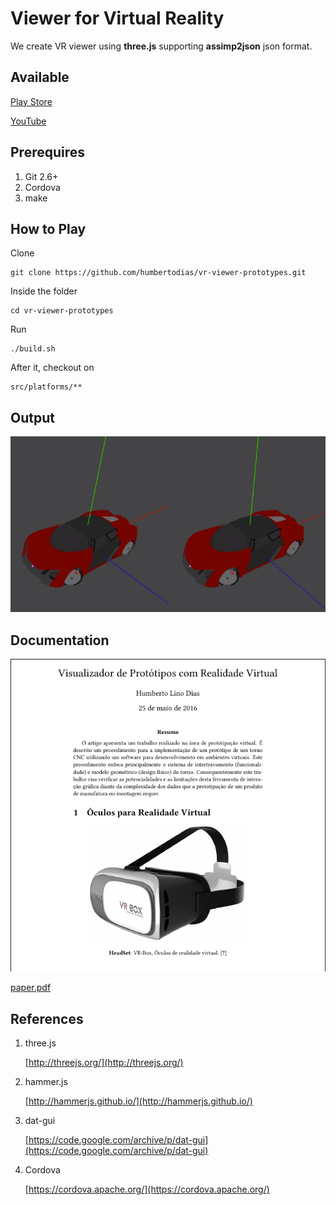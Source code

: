 # Viewer for Virtual Reality


We create VR viewer using **three.js** supporting **assimp2json** json format.

## Available

[Play Store](https://play.google.com/store/apps/details?id=br.vr.viewer.models)

[YouTube](https://youtu.be/2gPtW7dqXWA)

## Prerequires

1. Git 2.6+
2. Cordova
3. make

## How to Play

Clone

```
git clone https://github.com/humbertodias/vr-viewer-prototypes.git
```

Inside the folder

```
cd vr-viewer-prototypes
```

Run

```
./build.sh
```

After it, checkout on 

```
src/platforms/**
```


## Output

![Preview](doc/vr-stereo.png)


## Documentation

![Preview](doc/article/output.png)

[paper.pdf](doc/article/output.png)


## References

1. three.js
	
	[http://threejs.org/](http://threejs.org/)

2. hammer.js

	[http://hammerjs.github.io/](http://hammerjs.github.io/)
	
3. dat-gui

	[https://code.google.com/archive/p/dat-gui](https://code.google.com/archive/p/dat-gui)
	
4. Cordova

	[https://cordova.apache.org/](https://cordova.apache.org/)